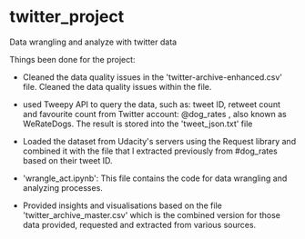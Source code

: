 # twitter_project
Data wrangling and analyze with twitter data

Things been done for the project:

- Cleaned the data quality issues in the 'twitter-archive-enhanced.csv' file. Cleaned the data quality issues within the file.

- used Tweepy API to query the data, such as: tweet ID, retweet count and favourite count from Twitter 
  account: @dog_rates , also known as WeRateDogs. The result is stored into the 'tweet_json.txt' file

- Loaded the dataset from Udacity's servers using the Request library and combined it with the file that I extracted previously from
  #dog_rates based on their tweet ID.
  
- 'wrangle_act.ipynb': This file contains the code for data wrangling and analyzing processes.

- Provided insights and visualisations based on the file 'twitter_archive_master.csv' which is the combined version for those data
  provided, requested and extracted from various sources.
